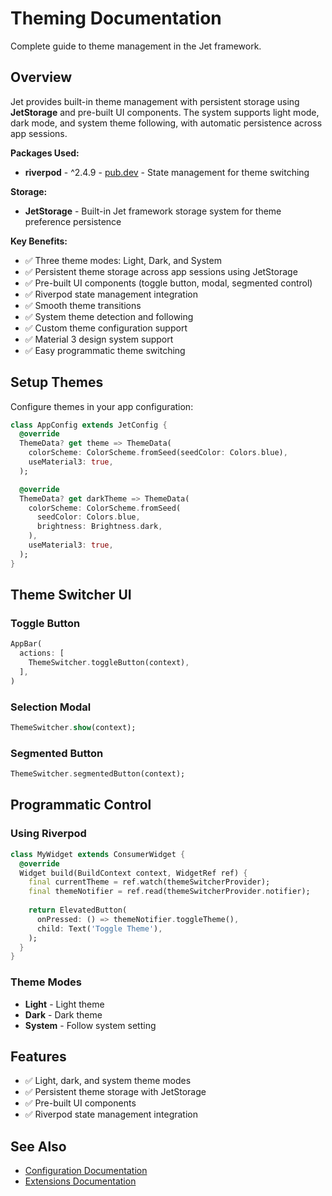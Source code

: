 # Theming Documentation

Complete guide to theme management in the Jet framework.

## Overview

Jet provides built-in theme management with persistent storage using **JetStorage** and pre-built UI components. The system supports light mode, dark mode, and system theme following, with automatic persistence across app sessions.

**Packages Used:**
- **riverpod** - ^2.4.9 - [pub.dev](https://pub.dev/packages/riverpod) - State management for theme switching

**Storage:**
- **JetStorage** - Built-in Jet framework storage system for theme preference persistence

**Key Benefits:**
- ✅ Three theme modes: Light, Dark, and System
- ✅ Persistent theme storage across app sessions using JetStorage
- ✅ Pre-built UI components (toggle button, modal, segmented control)
- ✅ Riverpod state management integration
- ✅ Smooth theme transitions
- ✅ System theme detection and following
- ✅ Custom theme configuration support
- ✅ Material 3 design system support
- ✅ Easy programmatic theme switching

## Setup Themes

Configure themes in your app configuration:

```dart
class AppConfig extends JetConfig {
  @override
  ThemeData? get theme => ThemeData(
    colorScheme: ColorScheme.fromSeed(seedColor: Colors.blue),
    useMaterial3: true,
  );

  @override
  ThemeData? get darkTheme => ThemeData(
    colorScheme: ColorScheme.fromSeed(
      seedColor: Colors.blue,
      brightness: Brightness.dark,
    ),
    useMaterial3: true,
  );
}
```

## Theme Switcher UI

### Toggle Button

```dart
AppBar(
  actions: [
    ThemeSwitcher.toggleButton(context),
  ],
)
```

### Selection Modal

```dart
ThemeSwitcher.show(context);
```

### Segmented Button

```dart
ThemeSwitcher.segmentedButton(context);
```

## Programmatic Control

### Using Riverpod

```dart
class MyWidget extends ConsumerWidget {
  @override
  Widget build(BuildContext context, WidgetRef ref) {
    final currentTheme = ref.watch(themeSwitcherProvider);
    final themeNotifier = ref.read(themeSwitcherProvider.notifier);
    
    return ElevatedButton(
      onPressed: () => themeNotifier.toggleTheme(),
      child: Text('Toggle Theme'),
    );
  }
}
```

### Theme Modes

- **Light** - Light theme
- **Dark** - Dark theme
- **System** - Follow system setting

## Features

- ✅ Light, dark, and system theme modes
- ✅ Persistent theme storage with JetStorage
- ✅ Pre-built UI components
- ✅ Riverpod state management integration

## See Also

- [Configuration Documentation](CONFIGURATION.md)
- [Extensions Documentation](EXTENSIONS.md)

